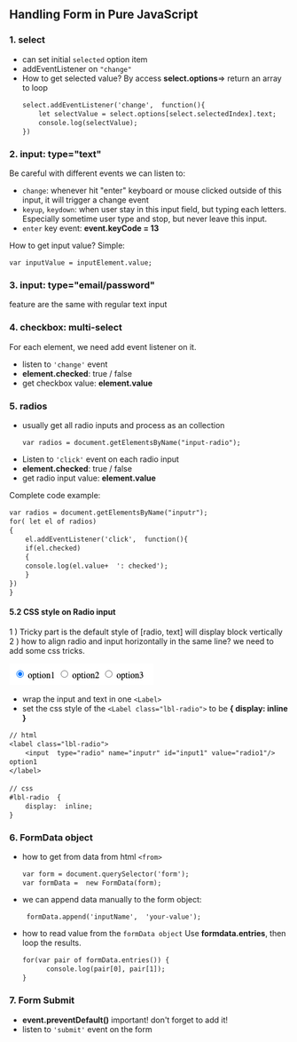 ## Handling Form in Pure JavaScript

### 1. select 
* can set initial `selected` option item
* addEventListener on `"change"`
* How to get selected value?
By access **select.options**=> return an array to loop
	```
	select.addEventListener('change',  function(){
		let selectValue = select.options[select.selectedIndex].text;
		console.log(selectValue);
	})
	```
### 2.  input: type="text"
Be careful with different events we can listen to:
* `change`: whenever hit "enter" keyboard or mouse clicked outside of this input, it will trigger a change event
* `keyup`, `keydown`: when user stay in this input field, but typing each letters. Especially sometime user type and stop, but never leave this input.
* `enter` key event: **event.keyCode = 13**

How to get input value?
Simple: 
```
var inputValue = inputElement.value;
```

### 3.  input: type="email/password"
feature are the same with regular text input

### 4. checkbox: multi-select
For each element, we need add event listener on it.
* listen to `'change'` event
*  **element.checked**: true / false
* get checkbox value: **element.value**

### 5. radios
* usually get all radio inputs and process as an collection
	```
	var radios = document.getElementsByName("input-radio");
	```
* Listen to `'click'` event on each radio input
* **element.checked**: true / false
* get radio input value: **element.value**

Complete code example:
```
var radios = document.getElementsByName("inputr");
for( let el of radios)
{
	el.addEventListener('click',  function(){
	if(el.checked)
	{
	console.log(el.value+  ': checked');
	}
})
}
```
#### 5.2 CSS style on Radio input
1 ) Tricky part is the default style of [radio, text] will display block vertically
2 ) how to align radio and input horizontally in the same line? we need to add some css tricks.

![image](../assets/radios.png)

* wrap the input and text in one  `<Label>`
* set the css style of the `<Label class="lbl-radio">` to be **{ display: inline }**
```
// html
<label class="lbl-radio">
	<input  type="radio" name="inputr" id="input1" value="radio1"/> option1
</label>

// css
#lbl-radio  {
	display:  inline;
}
```

### 6. FormData object
* how to get from data from html `<from>`
	```
	var form = document.querySelector('form');
	var formData =  new FormData(form);
	```
* we can append data manually to the form object:
	```
	 formData.append('inputName',  'your-value');
	```
* how to read value from the `formData object`
  Use **formdata.entries**, then loop the results.
  ```
  for(var pair of formData.entries()) {
        console.log(pair[0], pair[1]);
  }
  ```

### 7. Form Submit

* **event.preventDefault()** important! don't forget to add it!
* listen to `'submit'` event on the form

